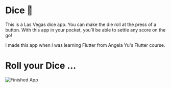 
# Dice 🎲


This is a Las Vegas dice app. You can make the die roll at the press of a button. With this app in your pocket, you’ll be able to settle any score on the go!

I made this app when I was learning Flutter from Angela Yu's Flutter course.

# Roll your Dice ...

![Finished App](https://github.com/londonappbrewery/Images/blob/master/dicee-demo.gif)